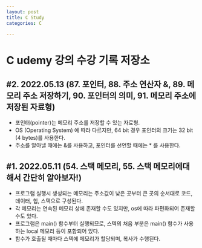 ```yaml
---
layout: post
title: C Study
categories: C

---
```


# C udemy 강의 수강 기록 저장소

## #2. 2022.05.13 (87. 포인터, 88. 주소 연산자 &, 89. 메모리 주소 저장하기, 90. 포인터의 의미, 91. 메모리 주소에 저장된 자료형)

* 포인터(pointer)는 메모리 주소를 저장할 수 있는 자료형.
* OS (Operating System) 에 따라 다르지만, 64 bit 경우 포인터의 크기는 32 bit (4 bytes)를 사용한다.
* 주소를 알아낼 때에는 &를 사용하고, 포인터를 선언할 때에는 * 를 사용한다.


## #1. 2022.05.11 (54. 스택 메모리, 55. 스택 메모리에대해서 간단히 알아보자!)

* 프로그램 실행시 생성되는 메모리는 주소값이 낮은 곳부터 큰 곳의 순서대로 코드, 데이터, 힙, 스택으로 구성된다.
* 각 메모리는 연속된 메모리 상에 존재할 수도 있지만, os에 따라 파편화되어 존재할 수도 있다.
* 프로그램은 main() 함수부터 실행되므로, 스텍의 처음 부분은 main() 함수가 사용하는 local 메모리 등이 포함되어 있다.
* 함수가 호출될 때마다 스텍에 메모리가 할당되며, 복사가 수행된다.
